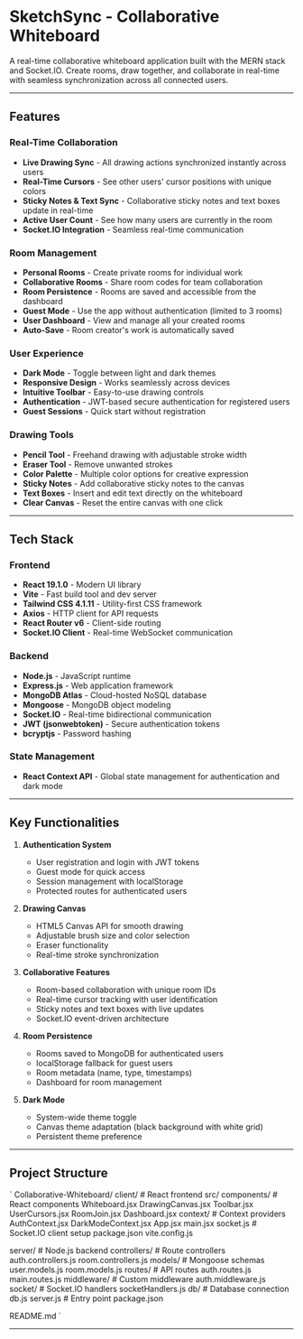 ﻿# SketchSync - Collaborative Whiteboard

A real-time collaborative whiteboard application built with the MERN stack and Socket.IO. Create rooms, draw together, and collaborate in real-time with seamless synchronization across all connected users.

---

##  Features

###  Real-Time Collaboration
- **Live Drawing Sync** - All drawing actions synchronized instantly across users
- **Real-Time Cursors** - See other users' cursor positions with unique colors
- **Sticky Notes & Text Sync** - Collaborative sticky notes and text boxes update in real-time
- **Active User Count** - See how many users are currently in the room
- **Socket.IO Integration** - Seamless real-time communication

###  Room Management
- **Personal Rooms** - Create private rooms for individual work
- **Collaborative Rooms** - Share room codes for team collaboration
- **Room Persistence** - Rooms are saved and accessible from the dashboard
- **Guest Mode** - Use the app without authentication (limited to 3 rooms)
- **User Dashboard** - View and manage all your created rooms
- **Auto-Save** - Room creator's work is automatically saved

###  User Experience
- **Dark Mode** - Toggle between light and dark themes
- **Responsive Design** - Works seamlessly across devices
- **Intuitive Toolbar** - Easy-to-use drawing controls
- **Authentication** - JWT-based secure authentication for registered users
- **Guest Sessions** - Quick start without registration

###  Drawing Tools
- **Pencil Tool** - Freehand drawing with adjustable stroke width
- **Eraser Tool** - Remove unwanted strokes
- **Color Palette** - Multiple color options for creative expression
- **Sticky Notes** - Add collaborative sticky notes to the canvas
- **Text Boxes** - Insert and edit text directly on the whiteboard
- **Clear Canvas** - Reset the entire canvas with one click

---

##  Tech Stack

### Frontend
- **React 19.1.0** - Modern UI library
- **Vite** - Fast build tool and dev server
- **Tailwind CSS 4.1.11** - Utility-first CSS framework
- **Axios** - HTTP client for API requests
- **React Router v6** - Client-side routing
- **Socket.IO Client** - Real-time WebSocket communication

### Backend
- **Node.js** - JavaScript runtime
- **Express.js** - Web application framework
- **MongoDB Atlas** - Cloud-hosted NoSQL database
- **Mongoose** - MongoDB object modeling
- **Socket.IO** - Real-time bidirectional communication
- **JWT (jsonwebtoken)** - Secure authentication tokens
- **bcryptjs** - Password hashing

### State Management
- **React Context API** - Global state management for authentication and dark mode

---

##  Key Functionalities

1. **Authentication System**
   - User registration and login with JWT tokens
   - Guest mode for quick access
   - Session management with localStorage
   - Protected routes for authenticated users

2. **Drawing Canvas**
   - HTML5 Canvas API for smooth drawing
   - Adjustable brush size and color selection
   - Eraser functionality
   - Real-time stroke synchronization

3. **Collaborative Features**
   - Room-based collaboration with unique room IDs
   - Real-time cursor tracking with user identification
   - Sticky notes and text boxes with live updates
   - Socket.IO event-driven architecture

4. **Room Persistence**
   - Rooms saved to MongoDB for authenticated users
   - localStorage fallback for guest users
   - Room metadata (name, type, timestamps)
   - Dashboard for room management

5. **Dark Mode**
   - System-wide theme toggle
   - Canvas theme adaptation (black background with white grid)
   - Persistent theme preference

---

##  Project Structure

`
Collaborative-Whiteboard/
 client/                    # React frontend
    src/
       components/        # React components
          Whiteboard.jsx
          DrawingCanvas.jsx
          Toolbar.jsx
          UserCursors.jsx
          RoomJoin.jsx
          Dashboard.jsx
       context/           # Context providers
          AuthContext.jsx
          DarkModeContext.jsx
       App.jsx
       main.jsx
       socket.js          # Socket.IO client setup
    package.json
    vite.config.js

 server/                    # Node.js backend
    controllers/           # Route controllers
       auth.controllers.js
       room.controllers.js
    models/                # Mongoose schemas
       user.models.js
       room.models.js
    routes/                # API routes
       auth.routes.js
       main.routes.js
    middleware/            # Custom middleware
       auth.middleware.js
    socket/                # Socket.IO handlers
       socketHandlers.js
    db/                    # Database connection
       db.js
    server.js              # Entry point
    package.json

 README.md
`

---
